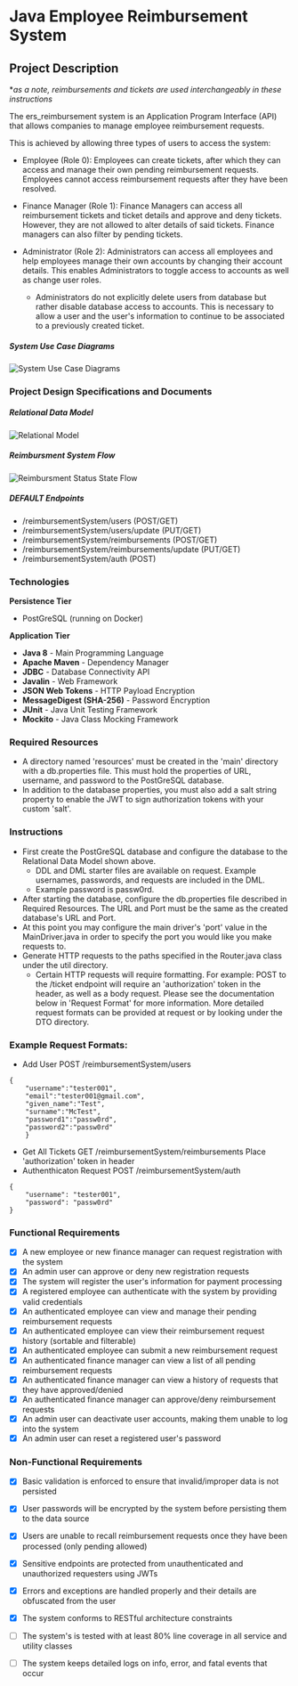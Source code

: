 # Java Employee Reimbursement System

## Project Description
**as a note, reimbursements and tickets are used interchangeably in these instructions*

The ers_reimbursement system is an Application Program Interface (API) that allows companies to manage employee reimbursement requests.

This is achieved by allowing three types of users to access the system:
- Employee (Role 0): Employees can create tickets, after which they can access and manage their own pending reimbursement requests. Employees cannot access reimbursement requests after they have been resolved.


- Finance Manager (Role 1): Finance Managers can access all reimbursement tickets and ticket details and approve and deny tickets. However, they are not allowed to alter details of said tickets. Finance managers can also filter by pending tickets.


- Administrator (Role 2): Administrators can access all employees and help employees manage their own accounts by changing their account details. This enables Administrators to toggle access to accounts as well as change user roles.
  - Administrators do not explicitly delete users from database but rather disable database access to accounts. This is necessary to allow a user and the user's information to continue to be associated to a previously created ticket.

##### System Use Case Diagrams
![System Use Case Diagrams](https://raw.githubusercontent.com/221114-Java-React/Elias-Gonzalez-P1/main/reimbursementProgram/images/useCaseDiagram.png)


### Project Design Specifications and Documents

##### Relational Data Model
![Relational Model](https://raw.githubusercontent.com/221114-Java-React/Elias-Gonzalez-P1/main/reimbursementProgram/images/relationalModel.png)


##### Reimbursment System Flow
![Reimbursment Status State Flow](https://raw.githubusercontent.com/221114-Java-React/Elias-Gonzalez-P1/main/reimbursementProgram/images/SystemFlow.jpeg)

##### DEFAULT Endpoints

- /reimbursementSystem/users (POST/GET)
- /reimbursementSystem/users/update (PUT/GET)
- /reimbursementSystem/reimbursements (POST/GET)
- /reimbursementSystem/reimbursements/update (PUT/GET)
- /reimbursementSystem/auth (POST)

### Technologies

**Persistence Tier**
- PostGreSQL (running on Docker)

**Application Tier**
- **Java 8** - Main Programming Language
- **Apache Maven** - Dependency Manager
- **JDBC** - Database Connectivity API
- **Javalin** - Web Framework
- **JSON Web Tokens** - HTTP Payload Encryption
- **MessageDigest (SHA-256)** - Password Encryption
- **JUnit** - Java Unit Testing Framework
- **Mockito** - Java Class Mocking Framework

### Required Resources
- A directory named 'resources' must be created in the 'main' directory with a db.properties file. This must hold the properties of URL, username, and password to the PostGreSQL database. 
- In addition to the database properties, you must also add a salt string property to enable the JWT to sign authorization tokens with your custom 'salt'.

### Instructions
- First create the PostGreSQL database and configure the database to the Relational Data Model shown above.
  - DDL and DML starter files are available on request. Example usernames, passwords, and requests are included in the DML. 
  - Example password is passw0rd.
- After starting the database, configure the db.properties file described in Required Resources. The URL and Port must
be the same as the created database's URL and Port. 
- At this point you may configure the main driver's 'port' value in the MainDriver.java in order to specify the port you would like you make requests to.
- Generate HTTP requests to the paths specified in the Router.java class under the util directory.
  - Certain HTTP requests will require formatting. For example: POST to the /ticket endpoint will require an 'authorization' token in the header, 
as well as a body request. Please see the documentation below in 'Request Format' for more information. More detailed request formats can be provided at request or by looking under the DTO directory.


### Example Request Formats:
- Add User POST /reimbursementSystem/users
```
{
    "username":"tester001",
    "email":"tester001@gmail.com",
    "given_name":"Test",
    "surname":"McTest",
    "password1":"passw0rd",
    "password2":"passw0rd"
    }
```
- Get All Tickets GET /reimbursementSystem/reimbursements
Place 'authorization' token in header
- Authenthicaton Request POST /reimbursementSystem/auth
```
{
    "username": "tester001",
    "password": "passw0rd"
}
```

### Functional Requirements

- [x] A new employee or new finance manager can request registration with the system
- [x] An admin user can approve or deny new registration requests
- [x] The system will register the user's information for payment processing
- [x] A registered employee can authenticate with the system by providing valid credentials
- [x] An authenticated employee can view and manage their pending reimbursement requests
- [x] An authenticated employee can view their reimbursement request history (sortable and filterable)
- [x] An authenticated employee can submit a new reimbursement request
- [x] An authenticated finance manager can view a list of all pending reimbursement requests
- [x] An authenticated finance manager can view a history of requests that they have approved/denied
- [x] An authenticated finance manager can approve/deny reimbursement requests
- [x] An admin user can deactivate user accounts, making them unable to log into the system
- [x] An admin user can reset a registered user's password

### Non-Functional Requirements

- [x] Basic validation is enforced to ensure that invalid/improper data is not persisted
- [x] User passwords will be encrypted by the system before persisting them to the data source
- [x] Users are unable to recall reimbursement requests once they have been processed (only pending allowed)
- [x] Sensitive endpoints are protected from unauthenticated and unauthorized requesters using JWTs
- [x] Errors and exceptions are handled properly and their details are obfuscated from the user
- [x] The system conforms to RESTful architecture constraints
- [ ] The system's is tested with at least 80% line coverage in all service and utility classes
- [ ] The system keeps detailed logs on info, error, and fatal events that occur

